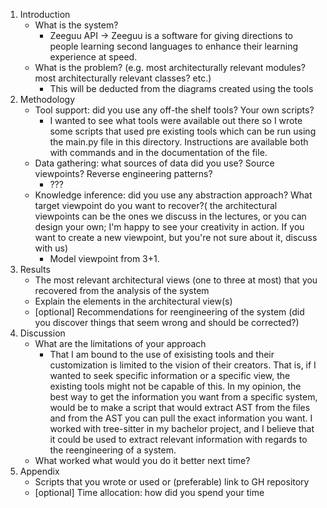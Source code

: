 1. Introduction 
    - What is the system? 
      - Zeeguu API -> Zeeguu is a software for giving directions to people learning second languages to enhance their learning experience at speed.
    - What is the problem? (e.g. most architecturally relevant modules? most architecturally relevant classes? etc.)
      - This will be deducted from the diagrams created using the tools
2. Methodology
    - Tool support: did you use any off-the shelf tools? Your own scripts? 
      - I wanted to see what tools were available out there so I wrote some scripts that used pre existing tools which can be run using the main.py file in this directory. Instructions are available both with commands and in the documentation of the file.
    - Data gathering: what sources of data did you use? Source viewpoints? Reverse engineering patterns? 
      - ???
    - Knowledge inference: did you use any abstraction approach? What target viewpoint do you want to recover?( the architectural viewpoints can be the ones we discuss in the lectures, or you can design your own; I'm happy to see your creativity in action. If you want to create a new viewpoint, but you're not sure about it, discuss with us)
      - Model viewpoint from 3+1.
3. Results 
    - The most relevant architectural views (one to three at most) that you recovered from the analysis of the system
    - Explain the elements in the architectural view(s)
    - ​​[optional] Recommendations for reengineering of the system (did you discover things that seem wrong and should be corrected?)
4. Discussion 
    - What are the limitations of your approach 
      - That I am bound to the use of exisisting tools and their customization is limited to the vision of their creators. That is, if I wanted to seek specific information or a specific view, the existing tools might not be capable of this. In my opinion, the best way to get the information you want from a specific system, would be to make a script that would extract AST from the files and from the AST you can pull the exact information you want. I worked with tree-sitter in my bachelor project, and I believe that it could be used to extract relevant information with regards to the reengineering of a system. 
    - What worked what would you do it better next time?
5. Appendix 
    - Scripts that you wrote or used or (preferable) link to GH repository
    - [optional] Time allocation: how did you spend your time

